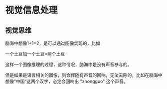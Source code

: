 # 视觉信息处理
## 视觉思维
脑海中想像1+1=2，是可以通过图像实现的，比如

一个土豆加一个土豆=两个土豆

这样一个图像推理的过程，这种情况，脑海中是没有声音参与的。

但是如果是语言相关的图像，则会伴随有声音的回响，无法去除的，比如在脑海中想像“中国“这两个汉字，必定会回响出 "zhongguo" 这个声音。


